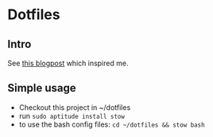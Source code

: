 Dotfiles
========

Intro
-----

See [this blogpost](http://brandon.invergo.net/news/2012-05-26-using-gnu-stow-to-manage-your-dotfiles.html) which inspired me.

Simple usage
------------

* Checkout this project in ~/dotfiles
* run `sudo aptitude install stow`
* to use the bash config files: `cd ~/dotfiles && stow bash`



